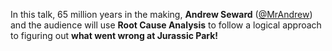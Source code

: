 In this talk, 65 million years in the making, **Andrew Seward** ([@MrAndrew](https://twitter.com/MrAndrew)) and the audience will use **Root Cause Analysis** to follow a logical approach to figuring out **what went wrong at Jurassic Park!**